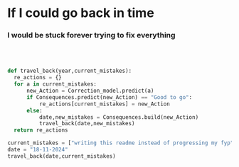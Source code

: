 # If I could go back in time

### I would be stuck forever trying to fix everything 
<br>
<br>

```python
def travel_back(year,current_mistakes):
  re_actions = {}
  for a in current_mistakes:
      new_Action = Correction_model.predict(a)
      if Consequences.predict(new_Action) == "Good to go":
          re_actions[current_mistakes] = new_Action
      else:
          date,new_mistakes = Consequences.build(new_Action)
          travel_back(date,new_mistakes)
  return re_actions

current_mistakes = ["writing this readme instead of progressing my fyp",]
date = "18-11-2024"
travel_back(date,current_mistakes)
```

<br>
<br>
